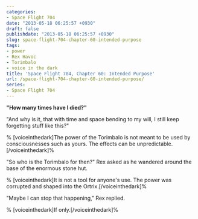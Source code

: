 ```yaml
---
categories:
- Space Flight 704
date: "2013-05-18 06:25:57 +0930"
draft: false
publishdate: "2013-05-18 06:25:57 +0930"
slug: space-flight-704-chapter-60-intended-purpose
tags:
- power
- Rex Havoc
- Torimbalo
- voice in the dark
title: 'Space Flight 704, Chapter 60: Intended Purpose'
url: /space-flight-704-chapter-60-intended-purpose/
series:
- Space Flight 704
---
```

**"How many times have I died?"**

"And why is it, that with time and space bending to my will, I still
keep forgetting stuff like this?"

% \[voiceinthedark\]The power of the Torimbalo is not meant to be used
by consciousnesses such as yours. The effects can be
unpredictable.\[/voiceinthedark\]%

"So who is the Torimbalo for then?" Rex asked as he wandered around the
base of the enormous stone hut.

% \[voiceinthedark\]It is not a tool for anyone's use. The power was
corrupted and shaped into the Ortrix.\[/voiceinthedark\]%

"Maybe I can stop that happening," Rex replied.

% \[voiceinthedark\]If only.\[/voiceinthedark\]%
